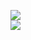 [![](https://img.shields.io/badge/Made%20With-Github%20Spray-lightgrey.svg?style=for-the-badge&logo=github)](https://github.com/Annihil/github-spray#2005)  
[![](https://i.imgur.com/2DrTn0Z.gif)](https://github.com/Annihil/github-spray)